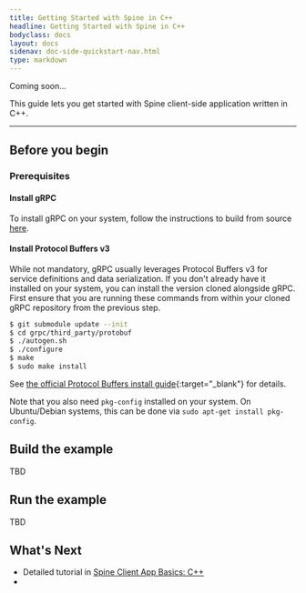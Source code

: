 ```yaml
---
title: Getting Started with Spine in C++
headline: Getting Started with Spine in C++
bodyclass: docs
layout: docs
sidenav: doc-side-quickstart-nav.html
type: markdown
---
```

<p class="coming-soon">Coming soon...</p>

<p>This guide lets you get started with Spine client-side application written in C++.</p>
<hr>

## Before you begin

### Prerequisites

#### Install gRPC

To install gRPC on your system, follow the instructions to build from source
[here](https://github.com/grpc/grpc/blob/master/INSTALL.md).

#### Install Protocol Buffers v3

While not mandatory, gRPC usually leverages Protocol Buffers v3 for service
definitions and data serialization. If you don't already have it installed on
your system, you can install the version cloned alongside gRPC. First ensure
that you are running these commands from within your cloned gRPC repository
from the previous step.

```sh
$ git submodule update --init
$ cd grpc/third_party/protobuf
$ ./autogen.sh
$ ./configure
$ make
$ sudo make install
```

See [the official Protocol Buffers install
guide](https://github.com/google/protobuf/blob/master/src/README.md){:target="_blank"} for
details.

Note that you also need `pkg-config` installed on your system. On Ubuntu/Debian
systems, this can be done via `sudo apt-get install pkg-config`.

## Build the example

TBD

## Run the example

TBD

## What's Next

- Detailed tutorial in [Spine Client App Basics: C++][]
- [Spine Client App Basics: C++]:../tutorials/basic/cpp.html
